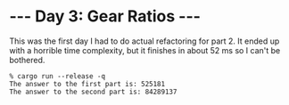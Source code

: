 # --- Day 3: Gear Ratios ---

This was the first day I had to do actual refactoring for part 2. It ended up with a horrible time complexity, but it
finishes in about 52 ms so I can't be bothered.

```
% cargo run --release -q
The answer to the first part is: 525181
The answer to the second part is: 84289137
```
